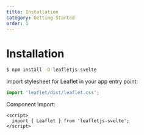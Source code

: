 ```yaml
---
title: Installation
category: Getting Started
order: 1
---
```


# Installation

  ```bash
  $ npm install -D leafletjs-svelte
  ```
Import stylesheet for Leaflet in your app entry point:
  ```js
  import 'leaflet/dist/leaflet.css';
  ```
Component Import:
  ```svelte
  <script>
    import { Leaflet } from 'leafletjs-svelte';
  </script>
  ```